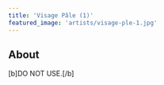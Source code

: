 ```yaml
---
title: 'Visage Pâle (1)'
featured_image: 'artists/visage-ple-1.jpg'
---
```


## About

[b]DO NOT USE.[/b]
